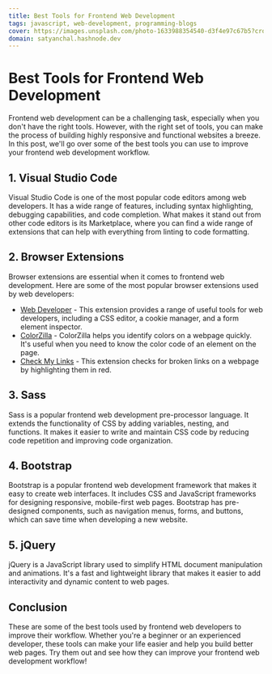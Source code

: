 ```yaml
---
title: Best Tools for Frontend Web Development
tags: javascript, web-development, programming-blogs
cover: https://images.unsplash.com/photo-1633988354540-d3f4e97c67b5?crop=entropy&cs=tinysrgb&fit=max&fm=jpg&ixid=MnwzNDExMjB8MHwxfHNlYXJjaHwyN3x8c2V0dXB8ZW58MHx8fHwxNjc4Nzk4MTAy&ixlib=rb-4.0.3&q=80&w=1080
domain: satyanchal.hashnode.dev
--- 
```

# Best Tools for Frontend Web Development

Frontend web development can be a challenging task, especially when you don't have the right tools. However, with the right set of tools, you can make the process of building highly responsive and functional websites a breeze. In this post, we'll go over some of the best tools you can use to improve your frontend web development workflow.

## 1. Visual Studio Code

Visual Studio Code is one of the most popular code editors among web developers. It has a wide range of features, including syntax highlighting, debugging capabilities, and code completion. What makes it stand out from other code editors is its Marketplace, where you can find a wide range of extensions that can help with everything from linting to code formatting.

## 2. Browser Extensions

Browser extensions are essential when it comes to frontend web development. Here are some of the most popular browser extensions used by web developers:

- [Web Developer](https://chrispederick.com/work/web-developer/) - This extension provides a range of useful tools for web developers, including a CSS editor, a cookie manager, and a form element inspector.
- [ColorZilla](https://www.colorzilla.com/) - ColorZilla helps you identify colors on a webpage quickly. It's useful when you need to know the color code of an element on the page.
- [Check My Links](https://chrome.google.com/webstore/detail/check-my-links/ojkcdipcgfaekbeaelaapakgnjflfglf?hl=en) - This extension checks for broken links on a webpage by highlighting them in red.

## 3. Sass

Sass is a popular frontend web development pre-processor language. It extends the functionality of CSS by adding variables, nesting, and functions. It makes it easier to write and maintain CSS code by reducing code repetition and improving code organization.

## 4. Bootstrap

Bootstrap is a popular frontend web development framework that makes it easy to create web interfaces. It includes CSS and JavaScript frameworks for designing responsive, mobile-first web pages. Bootstrap has pre-designed components, such as navigation menus, forms, and buttons, which can save time when developing a new website.

## 5. jQuery

jQuery is a JavaScript library used to simplify HTML document manipulation and animations. It's a fast and lightweight library that makes it easier to add interactivity and dynamic content to web pages.

## Conclusion

These are some of the best tools used by frontend web developers to improve their workflow. Whether you're a beginner or an experienced developer, these tools can make your life easier and help you build better web pages. Try them out and see how they can improve your frontend web development workflow!
